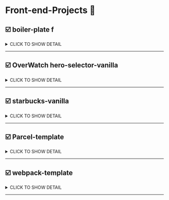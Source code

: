 # Front-end-Projects 🎲

## :ballot_box_with_check:  boiler-plate f

<details>
  <summary>CLICK TO SHOW DETAIL</summary>
  <BR>
  <div markdown="1">

#### 📖 What I USE 

- React
- mongoDB
    
  </div>
</details>

---

## :ballot_box_with_check: OverWatch hero-selector-vanilla

<details>
  <summary>CLICK TO SHOW DETAIL</summary>
  <BR>
  <div markdown="1">
    
[DEMO](https://rncst.github.io/hero-selector-vanilla/index.html)

[Repository](https://github.com/RNCST/hero-selector-vanilla)

#### 📖 What I USE 

- HTML 
- CSS 
- JAVASCRIPT
    
  </div>
</details>

---

## :ballot_box_with_check: starbucks-vanilla
  
  <details>
  <summary>CLICK TO SHOW DETAIL</summary>
  <BR>
  <div markdown="1">

[DEMO](https://rncst.github.io/starbucks-vanilla/)

[Repository](https://github.com/RNCST/starbucks-vanilla)

#### 📖 What I USE 

- HTML 
- CSS 
- JAVASCRIPT 
  - gsap (javascript animation library) [link](https://greensock.com/docs/v3/GSAP)
  - gsap-ScrollToPlugin (javascript animation library) [link](https://greensock.com/docs/v3/GSAP)
  - lodash (javascript library (use .throttle)) [link](https://lodash.com/)
  - swiper-js (Slider API) [link](https://swiperjs.com/swiper-api)
  - youtube-iframe-api (youtube-api) [link](https://developers.google.com/youtube/iframe_api_reference?hl=ko)
  - ScrollMagic (javascript library scroll interaction) [link](https://scrollmagic.io/)


    
      </div>
</details>
    
---


## :ballot_box_with_check: Parcel-template

<details>
  <summary>CLICK TO SHOW DETAIL</summary>
  <BR>
  <div markdown="1">
    
#### 📖 What I USE 

- parcel-bundler, parcel-plugin-static-files-copy  [link](https://ko.parceljs.org/)
- autoprefixer, postcss [link](https://www.npmjs.com/package/autoprefixer)
- Babel /core , plugin-transform-runtime , preset-env [link](https://babeljs.io/)
    
  </div>
</details>

---


## :ballot_box_with_check: webpack-template

<details>
  <summary>CLICK TO SHOW DETAIL</summary>
  <BR>
  <div markdown="1">
    
#### 📖 What I USE 

- webpack webpack-cli webpack-dev-server
- postcss autoprefixer sass
- sass-loader postcss-loader style-loader cssloader
- copy-webpack-plugin htmlwebpack-plugin
    
  </div>
</details>

---
